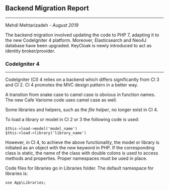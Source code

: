## Backend Migration Report ##
---
Mehdi Mehtarizadeh  - _August 2019_

The backend migration involved updating the code to PHP 7, adapting it to the new CodeIgniter 4 platform. Moreover, Elasticsearch and Neo4J database have been upgraded. KeyCloak is newly introduced to act as identity broker/provider.

### CodeIgniter 4 ###
----
CodeIgniter (CI) 4 relies on a backend which differs significantly from CI 3 and CI 2. CI 4 promotes the MVC design pattern in a better way. 

A transtion from snake case to camel case is obvious in function names. The new Cafe Variome code uses camel case as well.

Some libraries and helpers, such as the _file helper_, no longer exist in CI 4.

To load a library or model in CI 2 or 3 the following code is used:

    $this->load->model('model_name')
    $this->load->library('library_name')

However, in CI 4, to achieve the above functionality, the model or library is initiated as an object with the _new_ keyword in PHP. If the corresponding class is static, the name of the class with double colons is used to access methods and properties. Proper namespaces must be used in place.

Code files for libraries go in Libraries folder. The default namespace for libraries is:

    use App\Libraries;

